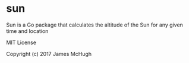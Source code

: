 # sun
Sun is a Go package that calculates the altitude of the Sun for any given time and location


MIT License

Copyright (c) 2017 James McHugh

